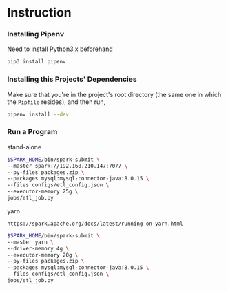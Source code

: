 # Instruction
### Installing Pipenv

Need to install Python3.x beforehand

```bash
pip3 install pipenv
```

### Installing this Projects' Dependencies

Make sure that you're in the project's root directory (the same one in which the `Pipfile` resides), and then run,

```bash
pipenv install --dev
```

### Run a Program

stand-alone
```bash
$SPARK_HOME/bin/spark-submit \
--master spark://192.168.210.147:7077 \
--py-files packages.zip \
--packages mysql:mysql-connector-java:8.0.15 \
--files configs/etl_config.json \
--executor-memory 25g \
jobs/etl_job.py
```

yarn

`https://spark.apache.org/docs/latest/running-on-yarn.html`

```bash
$SPARK_HOME/bin/spark-submit \
--master yarn \
--driver-memory 4g \
--executor-memory 20g \ 
--py-files packages.zip \
--packages mysql:mysql-connector-java:8.0.15 \
--files configs/etl_config.json \
jobs/etl_job.py
```
